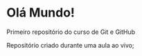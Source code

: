 # Olá Mundo!

Primeiro repositório do curso de Git e GitHub 

Repositório criado durante uma aula ao vivo;